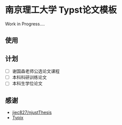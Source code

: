 
# 南京理工大学 Typst论文模板

Work in Progress....

## 使用

## 计划

- [ ] 谢国森老师公选论文课程
- [ ] 本科科研训练论文
- [ ] 本科生学位论文

## 感谢

- [jiec827/njustThesis](https://github.com/jiec827/njustThesis)
- [Typix](https://github.com/loqusion/typix)
